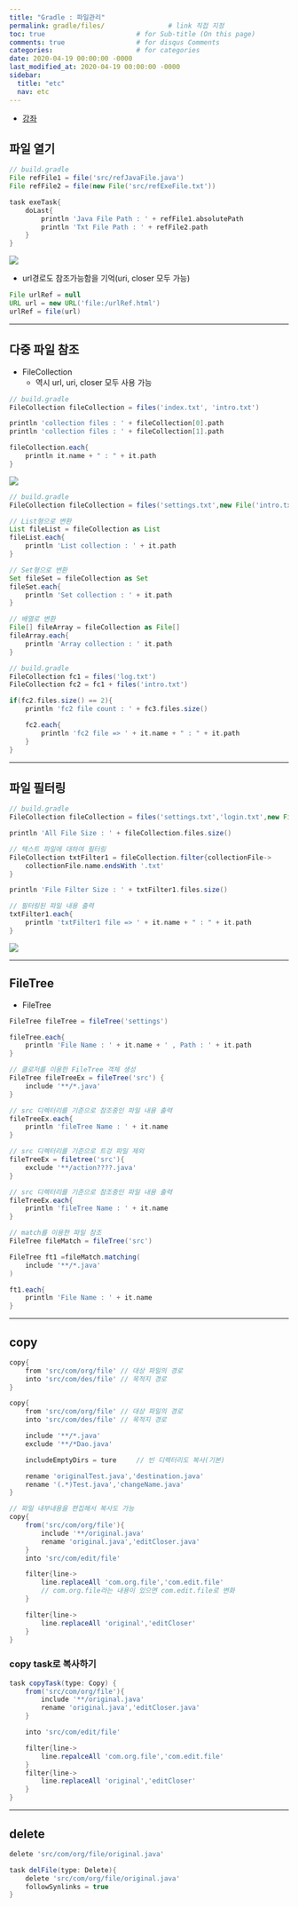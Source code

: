 ```yaml
---
title: "Gradle : 파일관리"
permalink: gradle/files/                # link 직접 지정
toc: true                       # for Sub-title (On this page)
comments: true                  # for disqus Comments
categories:                     # for categories
date: 2020-04-19 00:00:00 -0000
last_modified_at: 2020-04-19 00:00:00 -0000
sidebar:
  title: "etc"
  nav: etc
---
```


* [강좌](https://www.youtube.com/watch?v=GgZO3sLiKRg&list=PL7mmuO705dG2pdxCYCCJeAgOeuQN1seZz&index=17)


## 파일 열기

```groovy
// build.gradle
File refFile1 = file('src/refJavaFile.java')
File refFile2 = file(new File('src/refExeFile.txt'))

task exeTask{
    doLast{
        println 'Java File Path : ' + refFile1.absolutePath
        println 'Txt File Path : ' + refFile2.path
    }
}
```

![](/file/image/gradle-files-01.png)

* url경로도 참조가능함을 기억(uri, closer 모두 가능)

```groovy
File urlRef = null
URL url = new URL('file:/urlRef.html')
urlRef = file(url)
```

---

## 다중 파일 참조

* FileCollection
    * 역시 url, uri, closer 모두 사용 가능

```groovy
// build.gradle
FileCollection fileCollection = files('index.txt', 'intro.txt')

println 'collection files : ' + fileCollection[0].path
println 'collection files : ' + fileCollection[1].path

fileCollection.each{
    println it.name + " : " + it.path
}
```

![](/file/image/gradle-files-02.png)

```groovy
// build.gradle
FileCollection fileCollection = files('settings.txt',new File('intro.txt'),new File('index.txt'),new File('log.txt'))

// List형으로 변환
List fileList = fileCollection as List
fileList.each{
    println 'List collection : ' + it.path
}

// Set형으로 변환
Set fileSet = fileCollection as Set
fileSet.each{
    println 'Set collection : ' + it.path
}

// 배열로 변환
File[] fileArray = fileCollection as File[]
fileArray.each{
    println 'Array collection : ' it.path
}
```

```groovy
// build.gradle
FileCollection fc1 = files('log.txt')
FileCollection fc2 = fc1 + files('intro.txt')

if(fc2.files.size() == 2){
    println 'fc2 file count : ' + fc3.files.size()

    fc2.each{
        println 'fc2 file => ' + it.name + " : " + it.path
    }
}
```

---

## 파일 필터링

```groovy
// build.gradle
FileCollection fileCollection = files('settings.txt','login.txt',new File('intro.java'),new File('index.html'),new File('log.txt'))

println 'All File Size : ' + fileCollection.files.size()

// 텍스트 파일에 대하여 필터링
FileCollection txtFilter1 = fileCollection.filter{collectionFile->
    collectionFile.name.endsWith '.txt'
}

println 'File Filter Size : ' + txtFilter1.files.size()

// 필터링된 파일 내용 출력
txtFilter1.each{
    println 'txtFilter1 file => ' + it.name + " : " + it.path
}
```

![](/file/image/gradle-files-03.png)

---

## FileTree

* FileTree

```groovy
FileTree fileTree = fileTree('settings')

fileTree.each{
    println 'File Name : ' + it.name + ' , Path : ' + it.path
}
```

```groovy
// 클로저를 이용한 FileTree 객체 생성
FileTree fileTreeEx = fileTree('src') {
    include '**/*.java'
}

// src 디렉터리를 기준으로 참조중인 파일 내용 출력
fileTreeEx.each{
    println 'fileTree Name : ' + it.name
}
```

```groovy
// src 디렉터리를 기준으로 트겅 파일 제외
fileTreeEx = filetree('src'){
    exclude '**/action????.java'
}

// src 디렉터리를 기준으로 참조중인 파일 내용 출력
fileTreeEx.each{
    println 'fileTree Name : ' + it.name
}
```

```groovy
// match를 이용한 파일 참조
FileTree fileMatch = fileTree('src')

FileTree ft1 =fileMatch.matching(
    include '**/*.java'
)

ft1.each{
    println 'File Name : ' + it.name
}
```

---

## copy

```groovy
copy{
    from 'src/com/org/file' // 대상 파일의 경로
    into 'src/com/des/file' // 목적지 경로
}
```

```groovy
copy{
    from 'src/com/org/file' // 대상 파일의 경로
    into 'src/com/des/file' // 목적지 경로

    include '**/*.java'
    exclude '**/*Dao.java'

    includeEmptyDirs = ture     // 빈 디렉터리도 복사(기본)

    rename 'originalTest.java','destination.java'
    rename '(.*)Test.java','changeName.java'
}
```

```groovy
// 파일 내부내용을 편집해서 복사도 가능
copy{
    from('src/com/org/file'){
        include '**/original.java'
        rename 'original.java','editCloser.java'
    }
    into 'src/com/edit/file'

    filter{line->
        line.replaceAll 'com.org.file','com.edit.file'
        // com.org.file라는 내용이 있으면 com.edit.file로 변화
    }

    filter{line->
        line.replaceAll 'original','editCloser'
    }
}
```

### copy task로 복사하기

```groovy
task copyTask(type: Copy) {
    from('src/com/org/file'){
        include '**/original.java'
        rename 'original.java','editCloser.java'
    }

    into 'src/com/edit/file'

    filter{line->
        line.repalceAll 'com.org.file','com.edit.file'
    }
    filter{line->
        line.replaceAll 'original','editCloser'
    }
}
```

---

## delete

```groovy
delete 'src/com/org/file/original.java'

task delFile(type: Delete){
    delete 'src/com/org/file/original.java'
    followSynlinks = true
}
```

